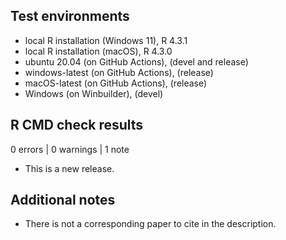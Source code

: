 ## Test environments
* local R installation (Windows 11), R 4.3.1
* local R installation (macOS), R 4.3.0
* ubuntu 20.04 (on GitHub Actions), (devel and release)
* windows-latest (on GitHub Actions), (release)
* macOS-latest (on GitHub Actions), (release)
* Windows (on Winbuilder), (devel)

## R CMD check results

0 errors | 0 warnings | 1 note

* This is a new release.

## Additional notes

* There is not a corresponding paper to cite in the description.
